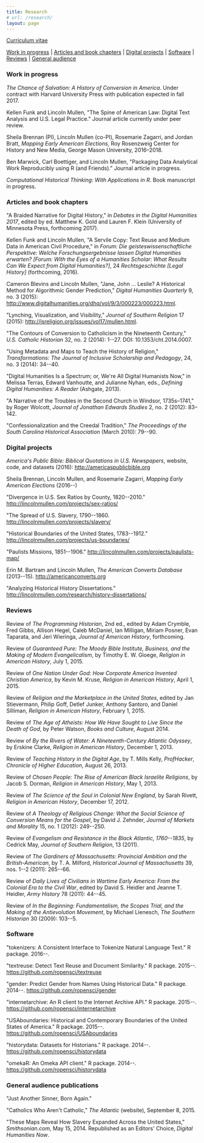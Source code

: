 ```yaml
---
title: Research
# url: /research/
layout: page
---
```


<i class="fa fa-file-pdf-o"></i> [Curriculum vitae](http://lincolnmullen.com/files/Mullen-cv.pdf)

[Work in progress](#work-in-progress) | 
[Articles and book chapters](#articles-and-book-chapters) | [Digital projects](#digital-projects) | [Software](#software) | [Reviews](#reviews) | [General audience](#general-audience-publications)

<h3>Work in progress</h3>

*The Chance of Salvation: A History of Conversion in America*. Under contract with Harvard University Press with publication expected in fall 2017.

Kellen Funk and Lincoln Mullen, "The Spine of American Law: Digital Text Analysis and U.S. Legal Practice." Journal article currently under peer review.

Sheila Brennan (PI), Lincoln Mullen (co-PI), Rosemarie Zagarri, and Jordan Bratt, *Mapping Early American Elections*, Roy Rosenzweig Center for History and New Media, George Mason University, 2016&ndash;2018.<br/>

Ben Marwick, Carl Boettiger, and Lincoln Mullen, "Packaging Data Analytical Work Reproducibly using R (and Friends)." Journal article in progress.

*Computational Historical Thinking: With Applications in R*. Book manuscript in progress.

<h3>Articles and book chapters</h3>

"A Braided Narrative for Digital History," in <em>Debates in the Digital Humanities 2017</em>, edited by ed. Matthew K. Gold and Lauren F. Klein (University of Minnesota Press, forthcoming 2017).

Kellen Funk and Lincoln Mullen, "A Servile Copy: Text Reuse and Medium Data in American Civil Procedure," in <em>Forum: Die geisteswissenschaftliche Perspektive: Welche Forschungsergebnisse lassen Digital Humanities erwarten? [Forum: With the Eyes of a Humanities Scholar: What Results Can We Expect from Digital Humanities?]</em>, 24 <em>Rechtsgeschichte [Legal History]</em> (forthcoming, 2016).

Cameron Blevins and Lincoln Mullen, "Jane, John ... Leslie? A Historical Method for Algorithmic Gender Prediction," <em>Digital Humanities Quarterly</em> 9, no. 3 (2015): <http://www.digitalhumanities.org/dhq/vol/9/3/000223/000223.html>.

"Lynching, Visualization, and Visibility," <em>Journal of Southern Religion</em> 17 (2015): http://jsreligion.org/issues/vol17/mullen.html.

"The Contours of Conversion to Catholicism in the Nineteenth Century," <em>U.S. Catholic Historian</em> 32, no. 2 (2014): 1--27. DOI: 10.1353/cht.2014.0007.

"Using Metadata and Maps to Teach the History of Religion," <em>Transformations: The Journal of Inclusive Scholarship and Pedagogy</em>, 24, no. 3 (2014): 34--40.

"Digital Humanities Is a Spectrum; or, We're All Digital Humanists Now," in Melissa Terras, Edward Vanhoutte, and Julianne Nyhan, eds., <em>Defining Digital Humanities: A Reader</em> (Ashgate, 2013).

"A Narrative of the Troubles in the Second Church in Windsor, 1735s&ndash;1741," by Roger Wolcott, <em>Journal of Jonathan Edwards Studies</em> 2, no. 2 (2012): 83&ndash;142.

"Confessionalization and the Creedal Tradition," <em>The Proceedings of the South Carolina Historical Association</em> (March 2010): 79--90.

### Digital projects

*America's Public Bible: Biblical Quotations in U.S. Newspapers*,
website, code, and datasets (2016): <http://americaspublicbible.org>

Sheila Brennan, Lincoln Mullen, and Rosemarie Zagarri, *Mapping Early
American Elections* (2016--)

"Divergence in U.S. Sex Ratios by County, 1820--2010."
<http://lincolnmullen.com/projects/sex-ratios/>

"The Spread of U.S. Slavery, 1790--1860.
<http://lincolnmullen.com/projects/slavery/>

"Historical Boundaries of the United States, 1783--1912."
<http://lincolnmullen.com/projects/us-boundaries/>

"Paulists Missions, 1851--1906."
<http://lincolnmullen.com/projects/paulists-map/>

Erin M. Bartram and Lincoln Mullen, *The American Converts Database*
(2013--15). <http://americanconverts.org>

"Analyzing Historical History Dissertations."
<http://lincolnmullen.com/research/history-dissertations/>

### Reviews

Review of <em>The Programming Historian</em>, 2nd ed., edited by Adam Crymble, Fred Gibbs, Allison Hegel, Caleb McDaniel, Ian Milligan, Miriam Posner, Evan Taparata, and Jeri Wieringa, <em>Journal of American History</em>, forthcoming.

Review of <em>Guaranteed Pure: The Moody Bible Institute, Business, and the Making of Modern Evangelicalism</em>, by Timothy E. W. Gloege, <em>Religion in American History</em>, July 1, 2015.

Review of <em>One Nation Under God: How Corporate America Invented Christian America</em>, by Kevin M. Kruse, <em>Religion in American History</em>, April 1, 2015.

Review of <em>Religion and the Marketplace in the United States</em>, edited by Jan Stievermann, Philip Goff, Detlef Junker, Anthony Santoro, and Daniel Silliman, <em>Religion in American History</em>, February 1, 2015.

Review of <em>The Age of Atheists: How We Have Sought to Live Since the Death of God</em>, by Peter Watson, <em>Books and Culture</em>, August 2014.

Review of <em>By the Rivers of Water: A Nineteenth-Century Atlantic Odyssey</em>, by Erskine Clarke, <em>Religion in American History</em>, December 1, 2013.

Review of <em>Teaching History in the Digital Age</em>, by T. Mills Kelly, <em>ProfHacker</em>, <em>Chronicle of Higher Education</em>, August 26, 2013.

Review of <em>Chosen People: The Rise of American Black Israelite Religions</em>, by Jacob S. Dorman, <em>Religion in American History</em>, May 1, 2013.

Review of <em>The Science of the Soul in Colonial New England</em>, by Sarah Rivett, <em>Religion in American History</em>, December 17, 2012.

Review of <em>A Theology of Religious Change: What the Social Science of Conversion Means for the Gospel</em>, by David J. Zehnder, <em>Journal of Markets and Morality</em> 15, no. 1 (2012): 249--250.

Review of <em>Evangelism and Resistance in the Black Atlantic, 1760--1835</em>, by Cedrick May, <em>Journal of Southern Religion</em>, 13 (2011).

Review of <em>The Gardiners of Massachusetts: Provincial Ambition and the British-American</em>, by T. A. Milford, <em>Historical Journal of Massachusetts</em> 39, nos. 1--2 (2011): 265--66.

Review of <em>Daily Lives of Civilians in Wartime Early America: From the Colonial Era to the Civil War</em>, edited by David S. Heidler and Jeanne T. Heidler, <em>Army History</em> 78 (2011): 44--45.

Review of <em>In the Beginning: Fundamentalism, the Scopes Trial, and the Making of the Antievolution Movement</em>, by Michael Lienesch, <em>The Southern Historian</em> 30 (2009): 103--5.

### Software

"tokenizers: A Consistent Interface to Tokenize Natural Language Text." R package. 2016--.<br/>

"textreuse: Detect Text Reuse and Document Similarity." R package.
2015--. <https://github.com/ropensci/textreuse>

"gender: Predict Gender from Names Using Historical Data." R package.
2014--. <https://github.com/ropensci/gender>

"internetarchive: An R client to the Internet Archive API." R package.
2015--. <https://github.com/ropensci/internetarchive>

"USAboundaries: Historical and Contemporary Boundaries of the United
States of America." R package. 2015--.
<https://github.com/ropensci/USAboundaries>

"historydata: Datasets for Historians." R package. 2014--.
<https://github.com/ropensci/historydata>

"omekaR: An Omeka API client." R package. 2014--.
<https://github.com/ropensci/historydata>


### General audience publications 

"Just Another Sinner, Born Again."

"Catholics Who Aren't Catholic," *The Atlantic* (website), September 8,
2015.

"These Maps Reveal How Slavery Expanded Across the United States,"
*Smithsonian.com*, May 15, 2014. Republished as an Editors' Choice,
*Digital Humanities Now*.

